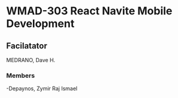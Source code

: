# WMAD-303 React Navite Mobile Development

## Facilatator 
MEDRANO, Dave H.

### Members
-Depaynos, Zymir Raj Ismael

